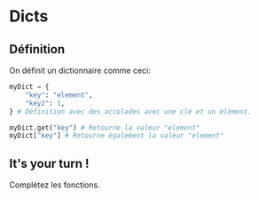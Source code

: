 # Dicts

## Définition

On définit un dictionnaire comme ceci:  

```python
myDict = {
    "key": "element",
    "key2": 1,
} # Définition avec des accolades avec une clé et un élément.

myDict.get("key") # Retourne la valeur "element"
myDict["key"] # Retourne également la valeur "element"
```

## It's your turn !

Complétez les fonctions.